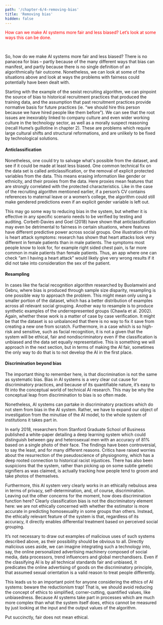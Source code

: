 ```yaml
---
path: '/chapter-6/4-removing-bias'
title: 'Removing bias'
hidden: false
---
```


<hero-icon heroIcon='chap6'/>


<styled-text>

<p style="color:red;">How can we make AI systems more fair and less biased? Let’s look at some ways this can be done. </p>

<br>


So, how do we make AI systems more fair and less biased? There is no panacea for bias – partly because of the many different ways that bias can manifest, and partly because there is no single definition of an algorithmically fair outcome. Nonetheless, we can look at some of the situations above and look at ways the problems with fairness could potentially have been dealt with.

Starting with the example of the sexist recruiting algorithm, we can pinpoint the source of bias to historical recruitment practices that produced the training data, and the assumption that past recruitment practices provide normative basis for future practices (ie. “we should hire this person because we have hired people like them before”). We can see that the root issues are inexorably linked to company culture and even wider working culture in the technology sector, as well as a morally suspect reasoning (recall Hume’s guillotine in chapter 2). These are problems which require large cultural shifts and structural reformations, and are unlikely to be fixed by technological solutions.

#### Anticlassification
Nonetheless, one could try to salvage what's possible from the dataset, and see if it could be made at least less biased. One common technical fix on the data set is called anticlassification, or the removal of explicit protected variables from the data. This means erasing information like gender or ethnicity, and their proxies from the data. Here proxies mean features that are strongly correlated with the protected characteristics. Like in the case of the recruiting algorithm mentioned earlier, if a person’s CV contains references to maternal leave or a women’s college, the algorithm could still make gendered predictions even if an explicit gender variable is left out.

This may go some way to reducing bias in the system, but whether it is effective in any specific scenario needs to be verified by testing and auditing. Corbett-Davies and Goel (2018) have shown that anticlassification may even be detrimental to fairness in certain situations, where features have different predictive power across social groups. One illustration of this is heart attack symptoms: research has shown that heart attacks look very different in female patients than in male patients. The symptoms most people know to look for, for example right sided chest pain, is far more common in male patients than female patients. Thus, an app where one can check “am I having a heart attack” would likely give very wrong results if it did not take into consideration the sex of the patient.

#### Resampling
In cases like the facial recognition algorithm researched by Buolamwini and Gebru, where bias is produced through sample size disparity, resampling is one possible way to approach the problem. This might mean only using a smaller portion of the dataset, which has a better distribution of examples across all relevant social grouping. Another way to resample is to produce synthetic examples of the underrepresented groups (Chawla et al. 2002). Again, whether these work is a matter of case by case verification. It might be that the dataset is so unbalanced that there is no way to fix it save from creating a new one from scratch. Furthermore, in a case which is so high-risk and sensitive, such as facial recognition, it is not a given that the system will be ethical, fair and nondiscriminatory even if the classification is unbiased and the data set equally representative. This is something we will approach in the next section, but in terms of making the AI fair, sometimes the only way to do that is to not develop the AI in the first place.



#### Discrimination beyond bias

The important thing to remember here, is that discrimination is not the same as systematic bias. Bias in AI systems is a very clear cut cause for discriminatory practices, and because of its quantifiable nature, it’s easy to fit into the conceptual world of technical AI research. This may be why the conceptual leap from discrimination to bias is so often made.

Nonetheless, AI systems can partake in discriminatory practices which do not stem from bias in the AI system. Rather, we have to expand our object of investigation from the minutiae of the AI model, to the whole system of institutions it takes part in.

</styled-text>

<text-box name="" icon="chap6">

In early 2018, researchers from Stanford Graduate School of Business published a white-paper detailing a deep learning system which could distinguish between gay and heterosexual men with an accuracy of 81% based on a single photo of their face. The findings have been controversial, to say the least, and for many different reasons. Critics have raised worries about the resurrection of the pseudoscience of physiognomy, which has a deep rooted connection to historical racist injustices. There has also been suspicions that the system, rather than picking up on some subtle genetic signifiers as was claimed, is actually tracking how people tend to groom and take photos of themselves.

Furthermore, this AI system very clearly works in an ethically nebulous area in terms of privacy, self-determination, and, of course, discrimination. Leaving out the other concerns for the moment, how does discrimination function here? Clearly classification bias is not the discriminatory element here: we are not ethically concerned with whether the estimator is more accurate in predicting homosexuality in some groups than others. Instead, the ethically relevant feature of the system is that, regardless of its accuracy, it directly enables differential treatment based on perceived social grouping.

</text-box>

<styled-text>

It’s not necessary to draw out examples of malicious uses of such systems described above, as their possibility should be obvious to all. Directly malicious uses aside, we can imagine integrating such a technology into, say, the online personalized advertising machinery composed of social media, data processors, trend influencers and global merchandisers. Even if the classifying AI is by all technical standards fair and unbiased, it predicates the online advertising of goods on the discriminatory principle, that assumed sexual orientation is a valid reason to treat people differently.

This leads us to an important point for anyone considering the ethics of AI systems: beware the reductionism trap! That is, we should avoid reducing the concept of ethics to simplified, corner-cutting, quantified values, like unbiasedness. Because AI systems take part in processes which are much more complex than what the system itself does, ethics cannot be measured by just looking at the input and the output values of the algorithm.

Put succinctly, fair does not mean ethical.

</styled-text>

<quiz id="3d90fdb5-2668-4412-8e4d-6ea8f10e32cb"> </quiz>
